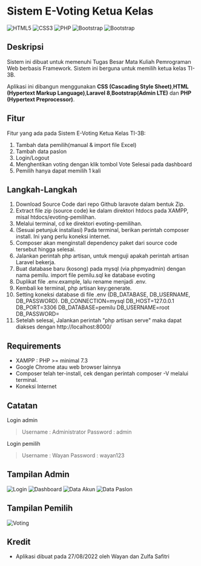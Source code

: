 # Sistem E-Voting Ketua Kelas

<img alt="HTML5" src="https://img.shields.io/badge/html5%20-%23E34F26.svg?&style=for-the-badge&logo=html5&logoColor=white"> 
<img alt="CSS3" src="https://img.shields.io/badge/css3%20-%231572B6.svg?&style=for-the-badge&logo=css3&logoColor=white">
<img alt="PHP" src="https://img.shields.io/badge/php-%23777BB4.svg?&style=for-the-badge&logo=php&logoColor=white">
<img alt="Bootstrap" src="https://img.shields.io/badge/Bootstrap-563D7C?style=for-the-badge&logo=bootstrap&logoColor=white">
<img alt="Bootstrap" src="https://img.shields.io/badge/Laravel-FF2D20?style=for-the-badge&logo=laravel&logoColor=white">

## Deskripsi

Sistem ini dibuat untuk memenuhi Tugas Besar Mata Kuliah Pemrograman Web berbasis Framework. Sistem ini berguna untuk memilih ketua kelas TI-3B.

Aplikasi ini dibangun menggunakan **CSS (Cascading Style Sheet)**,**HTML (Hypertext Markup Language)**,**Laravel 8**,**Bootstrap(Admin LTE)** dan **PHP (Hypertext Preprocessor)**.

## Fitur

Fitur yang ada pada Sistem E-Voting Ketua Kelas TI-3B:

1. Tambah data pemilih(manual & import file Excel)
2. Tambah data paslon
3. Login/Logout
4. Menghentikan voting dengan klik tombol Vote Selesai pada dashboard
5. Pemilih hanya dapat memilih 1 kali

## Langkah-Langkah

1. Download Source Code dari repo Github laravote dalam bentuk Zip.
2. Extract file zip (source code) ke dalam direktori htdocs pada XAMPP, misal htdocs/evoting-pemilihan.
3. Melalui terminal, cd ke direktori evoting-pemilihan.
4. (Sesuai petunjuk installasi) Pada terminal, berikan perintah composer install. Ini yang perlu koneksi internet.
5. Composer akan menginstall dependency paket dari source code tersebut hingga selesai.
6. Jalankan perintah php artisan, untuk menguji apakah perintah artisan Laravel bekerja.
7. Buat database baru (kosong) pada mysql (via phpmyadmin) dengan nama pemilu. import file pemilu.sql ke database evoting
8. Duplikat file .env.example, lalu rename menjadi .env.
9. Kembali ke terminal, php artisan key:generate.
10. Setting koneksi database di file .env (DB_DATABASE, DB_USERNAME, DB_PASSWORD).
    DB_CONNECTION=mysql
    DB_HOST=127.0.0.1
    DB_PORT=3306
    DB_DATABASE=pemilu
    DB_USERNAME=root
    DB_PASSWORD=
11. Setelah selesai, Jalankan perintah "php artisan serve" maka dapat diakses dengan http://localhost:8000/

## Requirements

-   XAMPP : PHP >= minimal 7.3
-   Google Chrome atau web browser lainnya
-   Composer telah ter-install, cek dengan perintah composer -V melalui terminal.
-   Koneksi Internet

## Catatan

Login admin

> Username : Administrator
> Password : admin

Login pemilih

> Username : Wayan
> Password : wayan123

## Tampilan Admin
![Login](https://user-images.githubusercontent.com/113874200/211324522-7e08a59b-cc39-4b96-956e-8a51a8b4e5cb.png)
![Dashboard](https://user-images.githubusercontent.com/113874200/211324578-ecb66f88-b6ea-4def-83f1-34854c9f0274.png)
![Data Akun](https://user-images.githubusercontent.com/113874200/211324603-ed372203-b472-484e-87ff-2fe52c69ce9b.png)
![Data Paslon](https://user-images.githubusercontent.com/113874200/211324625-1169c51f-9440-4188-8a41-6c90e4d258ad.png)

## Tampilan Pemilih
![Voting](https://user-images.githubusercontent.com/113874200/211324685-b26e06de-d9f5-4d02-aa82-02de856b2a2e.png)


## Kredit

-   Aplikasi dibuat pada 27/08/2022 oleh Wayan dan Zulfa Safitri
